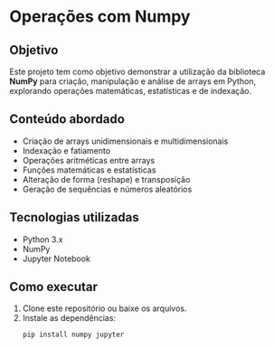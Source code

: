 # Operações com Numpy

## Objetivo
Este projeto tem como objetivo demonstrar a utilização da biblioteca **NumPy** para criação, manipulação e análise de arrays em Python, explorando operações matemáticas, estatísticas e de indexação.

## Conteúdo abordado
- Criação de arrays unidimensionais e multidimensionais
- Indexação e fatiamento
- Operações aritméticas entre arrays
- Funções matemáticas e estatísticas
- Alteração de forma (reshape) e transposição
- Geração de sequências e números aleatórios

## Tecnologias utilizadas
- Python 3.x
- NumPy
- Jupyter Notebook

## Como executar
1. Clone este repositório ou baixe os arquivos.
2. Instale as dependências:
   ```bash
   pip install numpy jupyter

